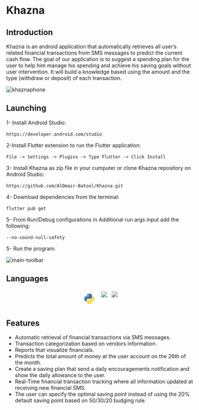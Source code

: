 # Khazna

## Introduction
Khazna is an android application that automatically retrieves all user’s related financial transactions from SMS messages to predict the current cash flow. The goal of our application is to suggest a spending plan for the user to help him manage his spending and achieve his saving goals without user intervention. It will build a knowledge based using the amount and the type (withdraw or deposit) of each transaction.

![khaznaphone](https://user-images.githubusercontent.com/90303853/160221293-70af8806-8885-466b-81b4-97a51a83c230.png)


## Launching

1- Install Android Studio:

```
https://developer.android.com/studio
```
2-Install Flutter extension to run the Flutter application:
```
File -> Settings -> Plugins -> Type Flutter -> Click Install
```
3- Install Khazna as zip file in your cumputer or clone Khazna repository on Android Studio:

```
https://github.com/AlOmair-Batool/Khazna.git
```

4- Download dependencies from the terminal:

```
flutter pub get
```

5- From Run/Debug configurations in Additional run args input add the following:

```
--no-sound-null-safety
```

5- Run the program:

![main-toolbar](https://user-images.githubusercontent.com/90303853/161403815-a752af48-5af6-4002-940e-14d262e1c830.png)


## Languages
<p align="center">
<img src="https://raw.githubusercontent.com/github/explore/80688e429a7d4ef2fca1e82350fe8e3517d3494d/topics/python/python.png" alt="Python" height="40" style="vertical-align:top; margin:4px">
<img src="https://user-images.githubusercontent.com/90303853/161399797-28b8c234-c69b-4384-bdc8-c667265e9663.png"height="40" style="vertical-align:top; margin:4px">
<img src="https://user-images.githubusercontent.com/90303853/161399854-c671d1a5-c1e7-4f43-a386-faf2ffde19cc.png"height="40" style="vertical-align:top; margin:4px">
</p>

## Features
-	Automatic retrieval of financial transactions via SMS messages.
-	Transaction categorization based on vendors information.
-	Reports that visualize financials.
-	Predicts the total amount of money at the user account on the 26th of the month.
-	Create a saving plan that send a daily encouragements notification and show the daily allowance to the user.
-	Real-Time financial transaction tracking where all information updated at receiving new financial SMS.
-	The user can specify the optimal saving point instead of using the 20% default saving point based on 50/30/20 budging rule.

